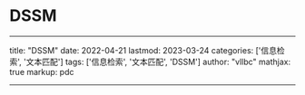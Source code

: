 # DSSM

---
title: "DSSM"
date: 2022-04-21
lastmod: 2023-03-24
categories: ['信息检索', '文本匹配']
tags: ['信息检索', '文本匹配', 'DSSM']
author: "vllbc"
mathjax: true
markup: pdc

---
